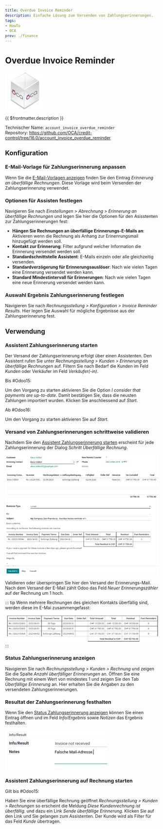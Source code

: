 ```yaml
---
title: Overdue Invoice Reminder
description: Einfache Lösung zum Versenden von Zahlungserinnerungen.
tags:
- HowTo
- OCA
prev: ./finance
---
```

# Overdue Invoice Reminder
![icon_oca_app](attachments/icon_oca_app.png)

{{ $frontmatter.description }}

Technischer Name: `account_invoice_overdue_reminder`\
Repository: <https://github.com/OCA/credit-control/tree/16.0/account_invoice_overdue_reminder>

## Konfiguration

### E-Mail-Vorlage für Zahlungserinnerung anpassen

Wenn Sie die [E-Mail-Vorlagen anzeigen](Settings%20E-Mail.md#E-Mail-Vorlagen%20anzeigen) finden Sie den Eintrag *Erinnerung an überfällige Rechnungen*. Diese Vorlage wird beim Versenden der Zahlungserinnerung verwendet.

### Optionen für Assisten festlegen

Navigieren Sie nach *Einstellungen > Abrechnung > Erinnerung an überfällige Rechnungen* und legen Sie hier die Optionen für den Asisstenten zur Zahlungserinnerungen fest:

* **Hängen Sie Rechnungen an überfällige Erinnerungs-E-Mails an**: Aktivieren wenn die Rechnung als Anhang zur Erinenrungsmail hinzugefügt werden soll.
* **Kontakt zur Erinnerung**: Filter aufgrund welcher Information die Erinnerung versendet werden soll.
* **Standardschnittstelle Assistent**: E-Mails einzeln oder alle gleichzeitig versenden. 
* **Standardverzögerung für Erinnerungsauslöser**: Nach wie vielen Tagen eine Erinnerung versendet werden kann.
* **Standard Mindestintervall für Erinnerungen**: Nach wie vielen Tagen eine neue Erinnerung versendet werden kann.

### Auswahl Ergebnis Zahlungserinnerung festlegen

Navigieren Sie nach *Rechnungsstellung > Konfiguration > Invoice Reminder Results*. Hier legen Sie Auswahl für mögliche Ergebnisse aus der Zahlungserinnerung fest.

## Verwendung

### Assistent Zahlungserinnerung starten

Der Versand der Zahlungserinnerung erfolgt über einen Assistenten. Den Assistent rufen Sie unter *Rechnungsstellung > Kunden > Erinnerung an überfällige Rechnungen* auf. Filtern Sie nach Bedarf die Kunden im Feld *Kunden* oder Verkäufer im Feld *Verkäufer(-in)*.

Bis #Odoo15:

Um den Vorgang zu starten aktivieren Sie die Option *I consider that payments are up-to-date*. Damit bestätigen Sie, dass die neusten Zahlungen importiert wurden. Klicken Sie anschliessend auf *Start*.

Ab #Odoo16:

Um den Vorgang zu starten aktivieren Sie auf *Start*.

### Versand von Zahlungserinnerungen schrittweise validieren

Nachdem Sie den [Assistent Zahlungserinnerung starten](#Assistent%20Zahlungserinnerung%20starten) erscheint für jede Zahlungserinnerung der Dialog *Schritt Überfällige Rechnung*.

![](attachments/Account%20Invoice%20Overdue%20Reminder.png)

Validieren oder überspringen Sie hier den Versand der Erinnerungs-Mail. Nach dem Versand der E-Mail zählt Odoo das Feld *Neuer Erinnerungszähler* auf der Rechnung um 1 hoch.

::: tip
Wenn mehrere Rechnungen des gleichen Kontakts überfällig sind, werden diese im E-Mai zusammengefasst:

![](attachments/Account%20Invoice%20Overdue%20Reminder%20Multiple.png)
:::

### Status Zahlungserinnerung anzeigen

Navigieren Sie nach *Rechnungsstellung > Kunden > Rechnung* und zeigen Sie die Spalte *Anzahl überfälliger Erinnerungen* an. Öffnen Sie eine Rechnung mit einem Wert von mindestes 1 und zeigen Sie den Tab *Überfällige Erinnerung* an. Hier erhalten Sie die Angaben zu den versendeten Zahlungserinnerungen.

### Resultat der Zahlungserinnerung festhalten

Wenn Sie den [Status Zahlungserinnerung anzeigen](#Status%20Zahlungserinnerung%20anzeigen) können Sie einen Eintrag öffnen und im Feld *Info/Ergebnis* sowie *Notizen* das Ergebnis festhalten.

![](attachments/Account%20Invoice%20Overdue%20Reminder%20Result.png)

### Assistent Zahlungserinnerung auf Rechnung starten

Gilt bis #Odoo15:

Haben Sie eine überfällige Rechnung geöffnet *Rechnungsstellung > Kunden > Rechnungen* so erscheint die Meldung *Diese Kundenrechnung ist überfällig.* und dazu ein Link *Sende überfällige Erinnerung*. Klicken Sie auf den Link und Sie gelangen zum Assistenten. Der Kunde wird als Filter für das Feld *Kunde* übertragen.